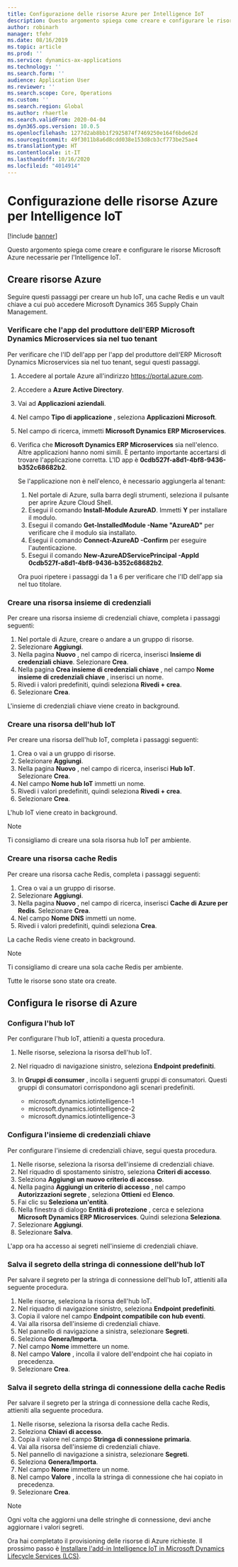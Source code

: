 ```yaml
---
title: Configurazione delle risorse Azure per Intelligence IoT
description: Questo argomento spiega come creare e configurare le risorse Microsoft Azure necessarie per l'Intelligence IoT.
author: robinarh
manager: tfehr
ms.date: 08/16/2019
ms.topic: article
ms.prod: ''
ms.service: dynamics-ax-applications
ms.technology: ''
ms.search.form: ''
audience: Application User
ms.reviewer: ''
ms.search.scope: Core, Operations
ms.custom: ''
ms.search.region: Global
ms.author: rhaertle
ms.search.validFrom: 2020-04-04
ms.dyn365.ops.version: 10.0.5
ms.openlocfilehash: 1277d2ab8bb1f2925874f7469250e164f6bde62d
ms.sourcegitcommit: 49f3011b8a6d8cdd038e153d8cb3cf773be25ae4
ms.translationtype: HT
ms.contentlocale: it-IT
ms.lasthandoff: 10/16/2020
ms.locfileid: "4014914"
---
```

# <a name="set-up-azure-resources-for-iot-intelligence"></a>Configurazione delle risorse Azure per Intelligence IoT

[!include [banner](../../includes/banner.md)]

Questo argomento spiega come creare e configurare le risorse Microsoft Azure necessarie per l'Intelligence IoT.

## <a name="create-azure-resources"></a>Creare risorse Azure

Seguire questi passaggi per creare un hub IoT, una cache Redis e un vault chiave a cui può accedere Microsoft Dynamics 365 Supply Chain Management.

### <a name="verify-that-the-microsoft-dynamics-erp-microservices-first-party-app-id-is-in-your-tenant"></a>Verificare che l'app del produttore dell'ERP Microsoft Dynamics Microservices sia nel tuo tenant

Per verificare che l'ID dell'app per l'app del produttore dell'ERP Microsoft Dynamics Microservices sia nel tuo tenant, segui questi passaggi.

1. Accedere al portale Azure all'indirizzo <https://portal.azure.com>.
2. Accedere a **Azure Active Directory**.
3. Vai ad **Applicazioni aziendali**.
4. Nel campo **Tipo di applicazione** , seleziona **Applicazioni Microsoft**.
5. Nel campo di ricerca, immetti **Microsoft Dynamics ERP Microservices**.
6. Verifica che **Microsoft Dynamics ERP Microservices** sia nell'elenco. Altre applicazioni hanno nomi simili. È pertanto importante accertarsi di trovare l'applicazione corretta. L'ID app è **0cdb527f-a8d1-4bf8-9436-b352c68682b2**.

    Se l'applicazione non è nell'elenco, è necessario aggiungerla al tenant:

    1. Nel portale di Azure, sulla barra degli strumenti, seleziona il pulsante per aprire Azure Cloud Shell.
    2. Esegui il comando **Install-Module AzureAD**. Immetti **Y** per installare il modulo.
    3. Esegui il comando **Get-InstalledModule -Name "AzureAD"** per verificare che il modulo sia installato.
    4. Esegui il comando **Connect-AzureAD -Confirm** per eseguire l'autenticazione.
    5. Esegui il comando **New-AzureADServicePrincipal -AppId 0cdb527f-a8d1-4bf8-9436-b352c68682b2**.

    Ora puoi ripetere i passaggi da 1 a 6 per verificare che l'ID dell'app sia nel tuo titolare.

### <a name="create-a-key-vault-resource"></a>Creare una risorsa insieme di credenziali

Per creare una risorsa insieme di credenziali chiave, completa i passaggi seguenti:

1. Nel portale di Azure, creare o andare a un gruppo di risorse.
2. Selezionare **Aggiungi**.
3. Nella pagina **Nuovo** , nel campo di ricerca, inserisci **Insieme di credenziali chiave**. Selezionare **Crea**.
4. Nella pagina **Crea insieme di credenziali chiave** , nel campo **Nome insieme di credenziali chiave** , inserisci un nome.
5. Rivedi i valori predefiniti, quindi seleziona **Rivedi + crea**.
6. Selezionare **Crea**.

L'insieme di credenziali chiave viene creato in background.

### <a name="create-an-iot-hub-resource"></a>Creare una risorsa dell'hub IoT

Per creare una risorsa dell'hub IoT, completa i passaggi seguenti:

1. Crea o vai a un gruppo di risorse.
2. Selezionare **Aggiungi**.
3. Nella pagina **Nuovo** , nel campo di ricerca, inserisci **Hub IoT**. Selezionare **Crea**.
4. Nel campo **Nome hub IoT** immetti un nome.
5. Rivedi i valori predefiniti, quindi seleziona **Rivedi + crea**.
6. Selezionare **Crea**.

L'hub IoT viene creato in background.

> [!NOTE]
> Ti consigliamo di creare una sola risorsa hub IoT per ambiente.

### <a name="create-a-redis-cache-resource"></a>Creare una risorsa cache Redis

Per creare una risorsa cache Redis, completa i passaggi seguenti:

1. Crea o vai a un gruppo di risorse.
2. Selezionare **Aggiungi**.
3. Nella pagina **Nuovo** , nel campo di ricerca, inserisci **Cache di Azure per Redis**. Selezionare **Crea**.
4. Nel campo **Nome DNS** immetti un nome.
5. Rivedi i valori predefiniti, quindi seleziona **Crea**.

La cache Redis viene creato in background.

> [!NOTE]
> Ti consigliamo di creare una sola cache Redis per ambiente.

Tutte le risorse sono state ora create.

## <a name="configure-the-azure-resources"></a>Configura le risorse di Azure

### <a name="configure-the-iot-hub"></a>Configura l'hub IoT

Per configurare l'hub IoT, attieniti a questa procedura.

1. Nelle risorse, seleziona la risorsa dell'hub IoT.
2. Nel riquadro di navigazione sinistro, seleziona **Endpoint predefiniti**.
3. In **Gruppi di consumer** , incolla i seguenti gruppi di consumatori. Questi gruppi di consumatori corrispondono agli scenari predefiniti.

    + microsoft.dynamics.iotintelligence-1
    + microsoft.dynamics.iotintelligence-2
    + microsoft.dynamics.iotintelligence-3

### <a name="configure-the-key-vault"></a>Configura l'insieme di credenziali chiave

Per configurare l'insieme di credenziali chiave, segui questa procedura.

1. Nelle risorse, seleziona la risorsa dell'insieme di credenziali chiave.
2. Nel riquadro di spostamento sinistro, seleziona **Criteri di accesso**.
3. Seleziona **Aggiungi un nuovo criterio di accesso**.
4. Nella pagina **Aggiungi un criterio di accesso** , nel campo **Autorizzazioni segrete** , seleziona **Ottieni** ed **Elenco**.
5. Fai clic su **Seleziona un'entità**.
6. Nella finestra di dialogo **Entità di protezione** , cerca e seleziona **Microsoft Dynamics ERP Microservices**. Quindi seleziona **Seleziona**.
7. Selezionare **Aggiungi**.
8. Selezionare **Salva**.

L'app ora ha accesso ai segreti nell'insieme di credenziali chiave.

### <a name="save-the-iot-hub-connection-string-secret"></a>Salva il segreto della stringa di connessione dell'hub IoT

Per salvare il segreto per la stringa di connessione dell'hub IoT, attieniti alla seguente procedura.

1. Nelle risorse, seleziona la risorsa dell'hub IoT.
2. Nel riquadro di navigazione sinistro, seleziona **Endpoint predefiniti**.
3. Copia il valore nel campo **Endpoint compatibile con hub eventi**.
4. Vai alla risorsa dell'insieme di credenziali chiave.
5. Nel pannello di navigazione a sinistra, selezionare **Segreti**.
6. Seleziona **Genera/Importa**.
7. Nel campo **Nome** immettere un nome.
8. Nel campo **Valore** , incolla il valore dell'endpoint che hai copiato in precedenza.
9. Selezionare **Crea**.

### <a name="save-the-redis-cache-connection-string-secret"></a>Salva il segreto della stringa di connessione della cache Redis

Per salvare il segreto per la stringa di connessione della cache Redis, attieniti alla seguente procedura.

1. Nelle risorse, seleziona la risorsa della cache Redis.
2. Seleziona **Chiavi di accesso**.
3. Copia il valore nel campo **Stringa di connessione primaria**.
4. Vai alla risorsa dell'insieme di credenziali chiave.
5. Nel pannello di navigazione a sinistra, selezionare **Segreti**.
6. Seleziona **Genera/Importa**.
7. Nel campo **Nome** immettere un nome.
8. Nel campo **Valore** , incolla la stringa di connessione che hai copiato in precedenza.
9. Selezionare **Crea**.

> [!NOTE]
> Ogni volta che aggiorni una delle stringhe di connessione, devi anche aggiornare i valori segreti.

Ora hai completato il provisioning delle risorse di Azure richieste. Il prossimo passo è [Installare l'add-in Intelligence IoT in Microsoft Dynamics Lifecycle Services (LCS)](iot-lcs-setup.md).
